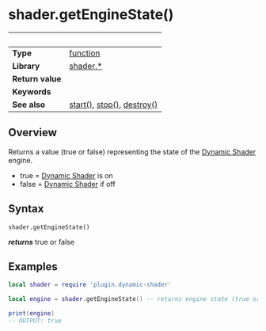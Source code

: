 # shader.getEngineState()

|                      | &nbsp; 
| -------------------- | ---------------------------------------------------------------
| __Type__             | [function](http://docs.coronalabs.com/api/type/Function.html)
| __Library__          | [shader.*](README.md)
| __Return value__     | 
| __Keywords__         | 
| __See also__         | [start()](start.markdown), [stop()](stop.markdown), [destroy()](destroy.markdown)


## Overview

Returns a value (true or false) representing the state of the [Dynamic Shader](README.md) engine.
 - true = [Dynamic Shader](README.md) is on
 - false = [Dynamic Shader](README.md) if off

## Syntax

	shader.getEngineState()
  __*returns*__ true or false
## Examples

``````lua
local shader = require 'plugin.dynamic-shader'

local engine = shader.getEngineState() -- returns engine state (true or false)

print(engine)
-- OUTPUT: true


``````
